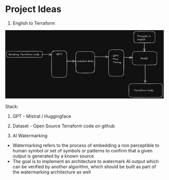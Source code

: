 # Project Ideas

1. English to Terraform 

![idea1](project-ideas-en-to-tf.png)

Stack:

  1. GPT - Mistral / Huggingface
  2. Dataset - Open Source Terraform code on github


2. AI Watermarking

- Watermarking refers to the process of embedding a non perceptible to human symbol or set of symbols or patterns to confirm that a given output is generated by a known source
- The goal is to implement an architecture to watermark AI output which can be verified by another algorithm, which should be built as part of the watermarking architecture as well
